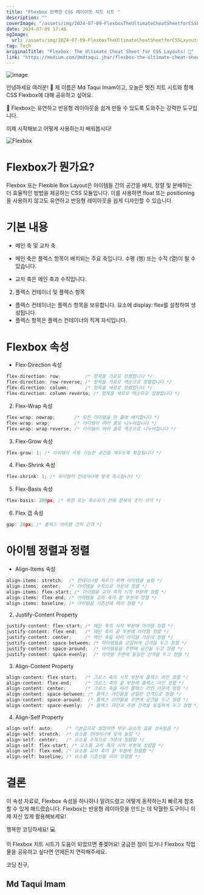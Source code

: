 ```yaml
---
title: "Flexbox 완벽한 CSS 레이아웃 치트 시트 "
description: ""
coverImage: "/assets/img/2024-07-09-FlexboxTheUltimateCheatSheetforCSSLayouts_0.png"
date: 2024-07-09 17:48
ogImage:
  url: /assets/img/2024-07-09-FlexboxTheUltimateCheatSheetforCSSLayouts_0.png
tag: Tech
originalTitle: "Flexbox: The Ultimate Cheat Sheet for CSS Layouts! 🎨"
link: "https://medium.com/@mdtaqui.jhar/flexbox-the-ultimate-cheat-sheet-for-css-layouts-e1d200eda2bf"
---
```


![image](/assets/img/2024-07-09-FlexboxTheUltimateCheatSheetforCSSLayouts_0.png)

안녕하세요 여러분! 👋 제 이름은 Md Taqui Imam이고, 오늘은 멋진 치트 시트와 함께 CSS Flexbox에 대해 공유하고 싶어요.

🌟 Flexbox는 유연하고 반응형 레이아웃을 쉽게 만들 수 있도록 도와주는 강력한 도구입니다.

이제 시작해보고 어떻게 사용하는지 배워봅시다!

<div class="content-ad"></div>

![Flexbox](/assets/img/2024-07-09-FlexboxTheUltimateCheatSheetforCSSLayouts_1.png)

# Flexbox가 뭔가요?

Flexbox 또는 Flexible Box Layout은 아이템들 간의 공간을 배치, 정렬 및 분배하는 더 효율적인 방법을 제공하는 CSS 모듈입니다. 이를 사용하면 float 또는 positioning을 사용하지 않고도 유연하고 반응형 레이아웃을 쉽게 디자인할 수 있습니다.

# 기본 내용

<div class="content-ad"></div>

- 메인 축 및 교차 축

- 메인 축은 플렉스 항목이 배치되는 주요 축입니다. 수평 (행) 또는 수직 (열)이 될 수 있습니다.
- 교차 축은 메인 축과 수직입니다.

2. 플렉스 컨테이너 및 플렉스 항목

- 플렉스 컨테이너는 플렉스 항목을 보유합니다. 요소에 display: flex를 설정하여 생성됩니다.
- 플렉스 항목은 플렉스 컨테이너의 직계 자식입니다.

<div class="content-ad"></div>

# Flexbox 속성

- Flex-Direction 속성

```js
flex-direction: row;         /* 항목을 가로로 정렬합니다 */
flex-direction: row-reverse; /* 항목을 가로로 역순으로 정렬합니다 */
flex-direction: column;      /* 항목을 세로로 정렬합니다 */
flex-direction: column-reverse; /* 항목을 세로로 역순으로 정렬합니다 */
```

2. Flex-Wrap 속성

<div class="content-ad"></div>

```js
flex-wrap: nowrap;       /* 모든 아이템을 한 줄에 배치합니다 */
flex-wrap: wrap;         /* 아이템이 여러 줄로 나누어집니다 */
flex-wrap: wrap-reverse; /* 아이템이 여러 줄로 역순으로 나누어집니다 */
```

3. Flex-Grow 속성

```js
flex-grow: 1; /* 아이템이 사용 가능한 공간을 채우도록 확장됩니다 */
```

4. Flex-Shrink 속성

<div class="content-ad"></div>

```js
flex-shrink: 1; /* 아이템이 컨테이너에 맞게 축소됩니다 */
```

5. Flex-Basis 속성

```js
flex-basis: 200px; /* 확장 또는 축소되기 전에 항목의 초기 크기 */
```

6. Flex 갭 속성

<div class="content-ad"></div>

```js
gap: 20px; /* 플렉스 아이템 간의 간격 */
```

# 아이템 정렬과 정렬

- Align-Items 속성

```js
align-items: stretch;  /* 컨테이너를 채우기 위해 아이템을 늘림 */
align-items: center;   /* 아이템을 수직으로 가운데 정렬 */
align-items: flex-start; /* 아이템을 교차 축의 시작 부분에 정렬 */
align-items: flex-end; /* 아이템을 교차 축의 끝 부분에 정렬 */
align-items: baseline; /* 아이템을 기준선에 따라 정렬 */
```

<div class="content-ad"></div>

2. Justify-Content Property

```js
justify-content: flex-start; /* 메인 축의 시작 부분에 아이템 정렬 */
justify-content: flex-end;   /* 메인 축의 끝 부분에 아이템 정렬 */
justify-content: center;     /* 메인 축을 따라 아이템 가운데 정렬 */
justify-content: space-between; /* 아이템들을 균일하게 간격을 두고 정렬 */
justify-content: space-around;  /* 아이템들을 주변에 공간을 두고 정렬 */
justify-content: space-evenly;  /* 아이템 주변에 동일한 간격을 두고 정렬 */
```

3. Align-Content Property

```js
align-content: flex-start;   /* 크로스 축의 시작 부분에 플렉스 라인 정렬 */
align-content: flex-end;     /* 크로스 축의 끝 부분에 플렉스 라인 정렬 */
align-content: center;       /* 크로스 축을 따라 플렉스 라인 가운데 정렬 */
align-content: space-between; /* 플렉스 라인들을 균일한 간격으로 정렬 */
align-content: space-around;  /* 플렉스 라인들을 주변에 공간을 두고 정렬 */
align-content: space-evenly;  /* 플렉스 라인과 주변 간격을 동일하게 두고 정렬 */
```

<div class="content-ad"></div>

4. Align-Self Property

```js
align-self: auto;     /* 기본값으로 설정하면 부모 요소의 값을 상속받음 */
align-self: stretch;  /* 요소를 컨테이너에 맞게 늘림 */
align-self: center;   /* 요소를 수직으로 가운데 정렬함 */
align-self: flex-start; /* 요소를 교차 축의 시작 부분에 정렬함 */
align-self: flex-end; /* 요소를 교차 축의 끝 부분에 정렬함 */
align-self: baseline; /* 요소를 기준선을 따라 정렬함 */
```

# 결론

이 속성 자료로, Flexbox 속성을 하나하나 알려드렸고 어떻게 동작하는지 빠르게 참조할 수 있게 해드렸습니다. Flexbox는 반응형 레이아웃을 만드는 데 탁월한 도구이니 이제 자신 있게 활용해보세요!

<div class="content-ad"></div>

행복한 코딩하세요! 💻

이 Flexbox 치트 시트가 도움이 되었으면 좋겣어요! 궁금한 점이 있거나 Flexbox 작업물을 공유하고 싶다면 언제든지 연락해주세요.

코딩 친구,

## Md Taqui Imam
